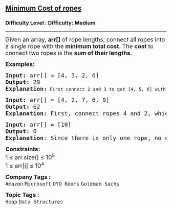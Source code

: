 <h2><a href="https://www.geeksforgeeks.org/problems/minimum-cost-of-ropes-1587115620/1">Minimum Cost of ropes</a></h2><h3>Difficulty Level : Difficulty: Medium</h3><hr><div class="problems_problem_content__Xm_eO" bis_skin_checked="1"><p><span style="font-size: 18px;">Given an array, <strong>arr[]</strong> of rope lengths, connect all ropes into a single rope with the <strong>minimum total cost</strong>. The <strong>cost</strong> to connect two ropes is the <strong>sum of their lengths</strong>.&nbsp;</span></p>
<p><span style="font-size: 18px;"><strong>Examples:</strong></span></p>
<pre><span style="font-size: 18px;"><strong>Input: </strong>arr[] = [4, 3, 2, 6]
<strong>Output: </strong>29<strong>
Explanation:</strong></span> First connect 2 and 3 to get [4, 5, 6] with a cost of 5, then connect 4 and 5 to get [9, 6] with a cost of 9, and finally connect 9 and 6 to get one rope with a cost of 15, giving a total minimum cost of 29. Any other order, such as connecting 4 and 6 first, results in a higher total cost of 38.</pre>
<pre><span style="font-size: 18px;"><strong>Input: </strong>arr[] = [4, 2, 7, 6, 9]
<strong>Output: </strong>62 
<strong>Explanation: </strong>First, connect ropes 4 and 2, which makes the array [6, 7, 6, 9]. Cost of this operation 4 + 2 = 6. Next, add ropes 6 and 6, which results in [12, 7, 9]. Cost of this operation 6 + 6 = 12. Then, add 7 and 9, which makes the array [12,16]. Cost of this operation 7 + 9 = 16. And finally, add these two which gives [28]. Hence, the total cost is 6 + 12 + 16 + 28 = 62.</span>
</pre>
<pre><span style="font-size: 18px;"><strong>Input: </strong>arr[] = [10]
<strong>Output: </strong>0<br><strong>Explanation</strong>: Since there is only one rope, no connections are needed, so the cost is 0.</span></pre>
<p><span style="font-size: 18px;"><strong>Constraints:</strong></span><br><span style="font-size: 18px;">1 ≤ arr.size() ≤ 10<sup>5</sup><br>1 ≤ arr[i] ≤ 10<sup>4</sup></span></p></div><p><span style=font-size:18px><strong>Company Tags : </strong><br><code>Amazon</code>&nbsp;<code>Microsoft</code>&nbsp;<code>OYO Rooms</code>&nbsp;<code>Goldman Sachs</code>&nbsp;<br><p><span style=font-size:18px><strong>Topic Tags : </strong><br><code>Heap</code>&nbsp;<code>Data Structures</code>&nbsp;
